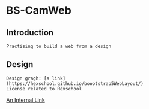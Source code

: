 # BS-CamWeb

## Introduction
```
Practising to build a web from a design

```
## Design 
```
Design gragh: [a link](https://hexschool.github.io/boootstrap5WebLayout/)
License related to Hexschool

```
[An Internal Link](/guides/content/editing-an-existing-page)

 

 


